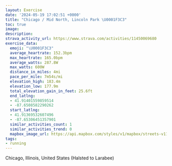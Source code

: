 ```yaml
---
layout: Exercise
date: '2024-05-19 17:02:51 +0000'
title: "Chicago / Mid North, Lincoln Park \U0001F3C3"
toc: true
image:
description:
strava_activity_url: https://www.strava.com/activities/11450069680
exercise_data:
  emoji: "\U0001F3C3"
  average_heartrate: 152.3bpm
  max_heartrate: 165.0bpm
  average_watts: 287.8W
  max_watts: 600W
  distance_in_miles: 4mi
  pace_per_mile: 7m54s/mi
  elevation_high: 183.4m
  elevation_low: 177.9m
  total_elevation_gain_in_feet: 25.6ft
  end_latlng:
  - 41.91401559859514
  - -87.6508582290262
  start_latlng:
  - 41.91369532607496
  - -87.65306451357901
  similar_activities_count: 1
  similar_activities_trend: 0
  mapbox_image_url: https://api.mapbox.com/styles/v1/mapbox/streets-v11/static/path-5+787af2-1.0(wgy~Fpj~uOI_OASQAEWMa%5DCOGC_BAGCCUEwRIaAMaEIw%40ImN%40qLCg%40PwB%3Fk%40Kw%40i%40gBMiACeDI_AGcCBy%40AmABoCIaAMg%40%40IBABD%40CmAcEICKD%5BV%7B%40f%40WRk%40Zo%40d%40_%40RYHyCtAw%40TgGvAiB%5CkGt%40sCl%40m%40Ry%40Jw%40TYB_AVcBXaATk%40BkALk%40A_%40GWGc%40SeCiBMCM%3FIXEVCj%40Ef%40GtAFt%40Pt%40F%5EL%7CAJ%7C%40%3Fh%40NhBBjAAdAJd%40Fr%40CZS%60A%3Fp%40JpA%40pAVlA%3Fl%40FfADZFLTI~%40ChMQjA%40JCf%40%40VL~BITGZKXCnAL%60CEb%40BbCCLBTRJ%40TGdAe%40P%3FJJBL%40XDvGBzB%40JR%5D%3FFJ~%5DVpl%40DNNDdEKrBA),pin-s-s+e5b22e(-87.65113,41.91372),pin-s-f+89ae00(-87.6509199999999,41.91639000000003)/auto/800x800?access_token=pk.eyJ1Ijoiam9zaGJlY2ttYW4iLCJhIjoiY205eWR2aDd1MWZ6djJrbXc4a3M0bWZleiJ9.XiG9OWkNcZk2QzjJbxLB4A
tags:
- running
---
```




Chicago, Illinois, United States (Halsted to Larabee)
